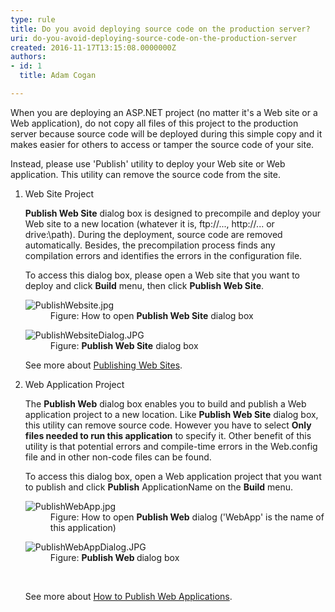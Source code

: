 ```yaml
---
type: rule
title: Do you avoid deploying source code on the production server?
uri: do-you-avoid-deploying-source-code-on-the-production-server
created: 2016-11-17T13:15:08.0000000Z
authors:
- id: 1
  title: Adam Cogan

---
```




<span class='intro'> <p>When you are deploying an ASP.NET project (no matter it's a Web site or a Web application), do not copy all files of this project to the production server because source code will be deployed during this simple copy and it makes easier for others to access or tamper the source code of your site.</p><p>Instead, please use 'Publish' utility to deploy your Web site or Web application. This utility can remove the source code from the site.​​<br></p> </span>

<ol><li>​Web Site Project
      <p><strong>Publish Web Site</strong>&#160;dialog box is designed to precompile and deploy your Web site to a new location (whatever it is, ftp&#58;//..., http&#58;//... or drive&#58;\path). During the deployment, source code are removed automatically. Besides, the precompilation process finds any compilation errors and identifies the errors in the configuration file.</p><p>To access this dialog box, please open a Web site that you want to deploy and click&#160;<strong>Build</strong>&#160;menu, then click&#160;<strong>Publish Web Site</strong>.​
      </p><dl class="image"><dt><img src="PublishWebsite.jpg" alt="PublishWebsite.jpg" /></dt><dd>Figure&#58; How to open&#160;<strong>Publish Web Site</strong>&#160;dialog box</dd></dl><dl class="image"><dt><img src="PublishWebsiteDialog.JPG" alt="PublishWebsiteDialog.JPG" />​​ </dt><dd>Figure&#58;&#160;<strong>Publish Web Site</strong>&#160;dialog box</dd></dl><p>See more about&#160;<a href="https&#58;//msdn.microsoft.com/en-us/library/20yh9f1b.aspx" target="_blank">Publishing Web Sites</a>.</p></li><li>Web Application Project 
      <p>The&#160;<strong>Publish Web</strong>&#160;dialog box enables you to build and publish a Web application project to a new location. Like&#160;<strong>Publish Web Site</strong>&#160;dialog box, this utility can remove source code. However you have to select&#160;<strong>Only files needed to run this application</strong>&#160;to specify it. Other benefit of this utility is that potential errors and compile-time errors in the Web.config file and in other non-code files can be found.</p><p>To access this dialog box, open a Web application project that you want to publish and click&#160;<strong>Publish</strong>&#160;ApplicationName on the&#160;<strong>Build</strong>&#160;menu.​
      </p><dl class="image"><dt><img src="PublishWebApp.jpg" alt="PublishWebApp.jpg" /></dt><dd>Figure&#58; How to open&#160;<strong>Publish Web</strong>&#160;dialog ('WebApp' is the name of this application)​</dd></dl><dl class="image"><dt><img src="PublishWebAppDialog.JPG" alt="PublishWebAppDialog.JPG" /> </dt><dd>Figure&#58;&#160;<strong>Publish Web&#160;</strong>dialog box</dd></dl>​​
      <p>See more about&#160;<a href="https&#58;//msdn.microsoft.com/en-us/library/aa983453.aspx" target="_blank">How to Publish Web Applications</a>.<br></p></li></ol> ​<br>


